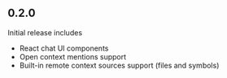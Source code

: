 
## 0.2.0

Initial release includes

- React chat UI components 
- Open context mentions support
- Built-in remote context sources support (files and symbols)
